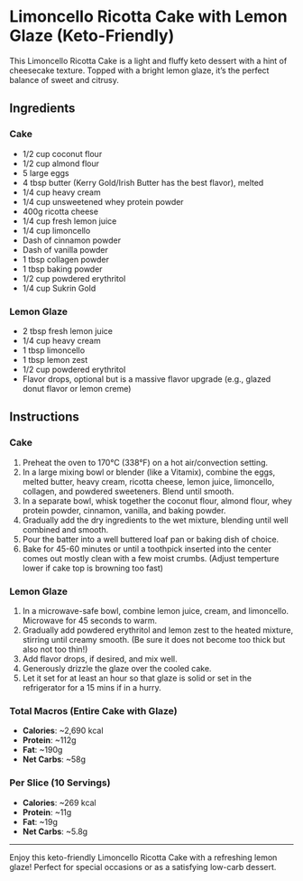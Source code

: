# Limoncello Ricotta Cake with Lemon Glaze (Keto-Friendly)

This Limoncello Ricotta Cake is a light and fluffy keto dessert with a hint of cheesecake texture. Topped with a bright lemon glaze, it’s the perfect balance of sweet and citrusy.

## Ingredients

### Cake
- 1/2 cup coconut flour
- 1/2 cup almond flour
- 5 large eggs
- 4 tbsp butter (Kerry Gold/Irish Butter has the best flavor), melted
- 1/4 cup heavy cream
- 1/4 cup unsweetened whey protein powder
- 400g ricotta cheese
- 1/4 cup fresh lemon juice
- 1/4 cup limoncello
- Dash of cinnamon powder
- Dash of vanilla powder
- 1 tbsp collagen powder
- 1 tbsp baking powder
- 1/2 cup powdered erythritol
- 1/4 cup Sukrin Gold

### Lemon Glaze
- 2 tbsp fresh lemon juice
- 1/4 cup heavy cream
- 1 tbsp limoncello
- 1 tbsp lemon zest
- 1/2 cup powdered erythritol
- Flavor drops, optional but is a massive flavor upgrade (e.g., glazed donut flavor or lemon creme)

## Instructions

### Cake
1. Preheat the oven to 170°C (338°F) on a hot air/convection setting.
2. In a large mixing bowl or blender (like a Vitamix), combine the eggs, melted butter, heavy cream, ricotta cheese, lemon juice, limoncello, collagen, and powdered sweeteners. Blend until smooth.
3. In a separate bowl, whisk together the coconut flour, almond flour, whey protein powder, cinnamon, vanilla, and baking powder.
4. Gradually add the dry ingredients to the wet mixture, blending until well combined and smooth.
5. Pour the batter into a well buttered loaf pan or baking dish of choice.
6. Bake for 45-60 minutes or until a toothpick inserted into the center comes out mostly clean with a few moist crumbs. (Adjust temperture lower if cake top is browning too fast)

### Lemon Glaze
1. In a microwave-safe bowl, combine lemon juice, cream, and limoncello. Microwave for 45 seconds to warm.
2. Gradually add powdered erythritol and lemon zest to the heated mixture, stirring until creamy smooth. (Be sure it does not become too thick but also not too thin!)
3. Add flavor drops, if desired, and mix well.
4. Generously drizzle the glaze over the cooled cake.
5. Let it set for at least an hour so that glaze is solid or set in the refrigerator for a 15 mins if in a hurry.

### Total Macros (Entire Cake with Glaze)
- **Calories**: ~2,690 kcal
- **Protein**: ~112g
- **Fat**: ~190g
- **Net Carbs**: ~58g

### Per Slice (10 Servings)
- **Calories**: ~269 kcal
- **Protein**: ~11g
- **Fat**: ~19g
- **Net Carbs**: ~5.8g

---

Enjoy this keto-friendly Limoncello Ricotta Cake with a refreshing lemon glaze! Perfect for special occasions or as a satisfying low-carb dessert.
